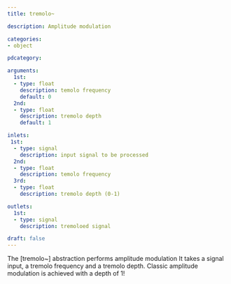 ```yaml
---
title: tremolo~

description: Amplitude modulation

categories:
- object

pdcategory:

arguments:
  1st:
  - type: float
    description: temolo frequency
    default: 0
  2nd:
  - type: float
    description: tremolo depth
    default: 1

inlets:
 1st:
  - type: signal
    description: input signal to be processed
  2nd:
  - type: float
    description: temolo frequency
  3rd:
  - type: float
    description: tremolo depth (0-1)

outlets:
  1st:
  - type: signal
    description: tremoloed signal

draft: false
---
```


The [tremolo~] abstraction performs amplitude modulation It takes a signal input, a tremolo frequency and a tremolo depth. Classic amplitude modulation is achieved with a depth of 1!